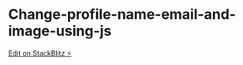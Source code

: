 # Change-profile-name-email-and-image-using-js

[Edit on StackBlitz ⚡️](https://stackblitz.com/edit/web-platform-cviqqn)